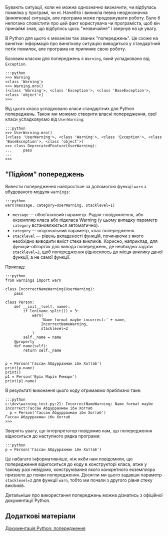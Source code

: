 Бувають ситуації, коли не можна однозначно визначити, чи відбулась помилка у програмі, чи ні. 
Начебто і виникла певна неоднозначна (виняткова) ситуація, 
але програма може продовжувати роботу. 
Було б непогано сповістити про цей факт користувача чи програміста, 
щоб він принаймі знав, що відбулось щось "незвичайне" і звернув на це увагу. 

В Python для цього є механізм так званих "попереджень". 
Це схоже на винятки: 
інформація про виняткову ситуацію виводиться у стандартний потік помилок, 
але програма не припиняє свою роботу. 

Базовим класом для попереджень є `Warning`, який успадковано від `Exception`. 

	:::python
	>>> Warning
	<class 'Warning'>
	>>> Warning.mro()
	[<class 'Warning'>, <class 'Exception'>, <class 'BaseException'>, <class 'object'>]
	>>>
	
Від цього класа успадковано класи стандартних для Python попереджень. 
Також ми можемо створити власні попередження, свої класи успадковуємо від `UserWarning`:

	:::python
	>>> UserWarning.mro()
	[<class 'UserWarning'>, <class 'Warning'>, <class 'Exception'>, <class 'BaseException'>, <class 'object'>]
	>>> class DeprecatedFeature(UserWarning):
	...     pass
	...
	>>>	

## "Підйом" попереджень

Вивести попередження найпростіше за допомогою функції `warn` з вбудованого модуля `warnings`:

	:::python
	warn(message, category=UserWarning, stacklevel=1)


* `message` — обов'язковий параметр. Рядок-повідомлення, або екземпляр класа або підкласа Warning (у цьому випадку параметр `category` встановлюється автоматично).
* `category` — опціональний параметр, клас попередження.
* `stacklevel` — рівень вкладеності функцій, починаючи з якого необхідно виводити вміст стека викликів. Корисно, наприклад, для функцій-обгорток для вивода попереджень, де необхідно задати `stacklevel=2`, щоб попередження відносилось до місця виклику даної функції, а не самої функції.

Приклад:

	:::python
	from warnings import warn

	class IncorrectNameWarning(UserWarning):
		pass
		
	class Person:
		def __init__(self, name):
			if len(name.split()) > 3:
				warn(
					'Name format maybe incorrect:' + name,
					IncorrectNameWarning,
					stacklevel=2
				)
			self._name = name
		@property
		def name(self):
			return self._name
			
			
	p = Person('Гассан Абдуррахман ібн Хоттаб')
	print(p.name)
	print()
	p1 = Person('Еріх Марія Ремарк')
	print(p1.name)
		
В результаті виконання цього коду отримаємо приблизно таке:

	:::python
	c:\dev\warning_test.py:21: IncorrectNameWarning: Name format maybe incorrect:Гассан Абдуррахман ібн Хоттаб
	  p = Person('Гассан Абдуррахман ібн Хоттаб')
	Гассан Абдуррахман ібн Хоттаб
	>>>	
	
Зверніть увагу, що інтерпретатор повідомив нам, що попередження відноситься до наступного рядка програми: 

	:::python
	p = Person('Гассан Абдуррахман ібн Хоттаб')
	
Це набагато інформативніше, 
ніж якби нам повідомили, 
що попередження віднгоситься до коду в конструкторі класа, 
атже у такому разі невідомо, 
конструювання якого конкретного екземпляра призвело до появи попередження. 
Досягли ми цього задавши параметр `stacklevel=2` для функції `warn`, 
тобто ми почали з другого рівня стеку викликів. 

Детальніше про використання попереджень можна дізнатись з офіційної документації Python.

## Додаткові матеріали

[Документація Python: попередження](https://docs.python.org/3/library/warnings.html)